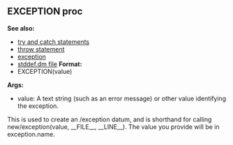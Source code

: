 ## EXCEPTION proc
**See also:**
+   [try and catch statements](/ref/proc/try.md) 
+   [throw statement](/ref/proc/throw.md) 
+   [exception](/ref/exception.md) 
+   [stddef.dm file](/ref/%7B%7Bappendix%7D%7D/stddef%2edm.md) <!-- -->
**Format:**
+   EXCEPTION(value)
<!-- -->
**Args:**
+   value: A text string (such as an error message) or other value
    identifying the exception.


This is used to create an /exception datum, and is shorthand
for calling new/exception(value, \_\_FILE\_\_, \_\_LINE\_\_). The value
you provide will be in exception.name.